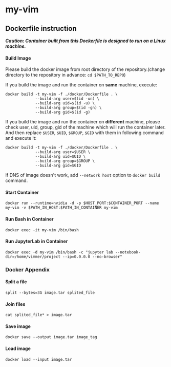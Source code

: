 # my-vim

## Dockerfile instruction
**_Caution: Container built from this Dockerfile is designed to run on a Linux machine._**

#### Build Image
Please build the docker image from root directory of the repository.(change directory to the repository in advance: `cd $PATH_TO_REPO`)

If you build the image and run the container on **same** machine, execute:
```
docker build -t my-vim -f ./docker/Dockerfile . \
             --build-arg user=$(id -un) \
             --build-arg uid=$(id -u) \
             --build-arg group=$(id -gn) \
             --build-arg gid=$(id -g)
```

If you build the image and run the container on **different** machine, please check user, uid, group, gid of the machine which will run the container later. And then replace `$USER`, `$UID`, `$GROUP`, `$GID` with them in following command and execute it:
```
docker build -t my-vim -f ./docker/Dockerfile . \
             --build-arg user=$USER \
             --build-arg uid=$UID \
             --build-arg group=$GROUP \
             --build-arg gid=$GID
```
If DNS of image doesn't work, add `--network host` option to `docker build` command.

#### Start Container
```
docker run --runtime=nvidia -d -p $HOST_PORT:$CONTAINER_PORT --name my-vim -v $PATH_IN_HOST:$PATH_IN_CONTAINER my-vim
```

#### Run Bash in Container
```
docker exec -it my-vim /bin/bash
```

#### Run JupyterLab in Container
```
docker exec -d my-vim /bin/bash -c "jupyter lab --notebook-dir=/home/vimmer/project --ip=0.0.0.0 --no-browser"
```

### Docker Appendix
#### Split a file
```
split --bytes=3G image.tar splited_file
```

#### Join files
```
cat splited_file* > image.tar
```

#### Save image
```
docker save --output image.tar image_tag
```

#### Load image
```
docker load --input image.tar
```


